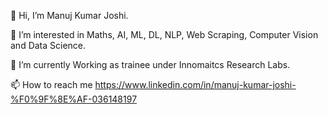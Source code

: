 👋 Hi, I’m Manuj Kumar Joshi.

👀 I’m interested in Maths, AI, ML, DL, NLP, Web Scraping, Computer Vision and Data Science.

🌱 I’m currently Working as trainee under Innomaitcs Research Labs.

📫 How to reach me https://www.linkedin.com/in/manuj-kumar-joshi-%F0%9F%8E%AF-036148197
